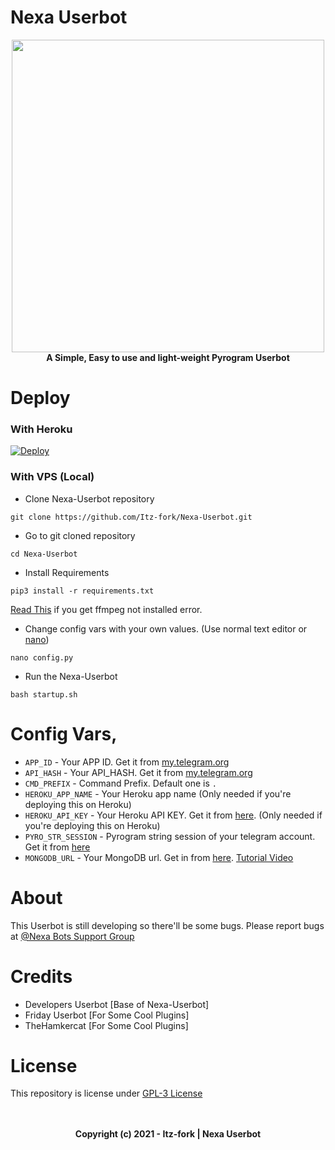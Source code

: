 # Nexa Userbot

<p align="center">
  <a href="#"><img src="https://telegra.ph/file/a2471aa31028b2c429390.jpg" width="500" height="500"></a> </br>
  <b>A Simple, Easy to use and light-weight Pyrogram Userbot</b>
</p>

# Deploy
### With Heroku
[![Deploy](https://www.herokucdn.com/deploy/button.svg)](https://heroku.com/deploy?template=https://github.com/Itz-fork/Nexa-Userbot)

### With VPS (Local)
- Clone Nexa-Userbot repository
```
git clone https://github.com/Itz-fork/Nexa-Userbot.git
```
- Go to git cloned repository
```
cd Nexa-Userbot
```
- Install Requirements
```
pip3 install -r requirements.txt
```
[Read This](https://gist.github.com/Itz-fork/02075792f57738b978f1733a488777b8) if you get ffmpeg not installed error.
- Change config vars with your own values. (Use normal text editor or [nano](https://gist.github.com/Itz-fork/fd11c08ef7464bdae3663a1f9c77c9e9))
```
nano config.py
```
- Run the Nexa-Userbot
```
bash startup.sh
```

# Config Vars,

- `APP_ID` - Your APP ID. Get it from [my.telegram.org](my.telegram.org)
- `API_HASH` - Your API_HASH. Get it from [my.telegram.org](my.telegram.org)
- `CMD_PREFIX` - Command Prefix. Default one is `.`
- `HEROKU_APP_NAME` - Your Heroku app name (Only needed if you're deploying this on Heroku)
- `HEROKU_API_KEY` - Your Heroku API KEY. Get it from [here](https://dashboard.heroku.com/account). (Only needed if you're deploying this on Heroku)
- `PYRO_STR_SESSION` - Pyrogram string session of your telegram account. Get it from [here](https://replit.com/@Itz-fork/Nexa-UserbotStrGen)
- `MONGODB_URL` - Your MongoDB url. Get in from [here](https://www.mongodb.com/). [Tutorial Video](https://youtu.be/0aYrJTfYBHU)


# About
This Userbot is still developing so there'll be some bugs. Please report bugs at [@Nexa Bots Support Group](https://t.me/Nexa_bots)

# Credits
- Developers Userbot [Base of Nexa-Userbot]
- Friday Userbot [For Some Cool Plugins]
- TheHamkercat [For Some Cool Plugins]

# License
This repository is license under [GPL-3 License](https://github.com/Itz-fork/Nexa-Userbot/blob/master/LICENSE)

<p align="center">
  </br></br>
  <b>Copyright (c) 2021 - Itz-fork | Nexa Userbot</b>
</p>
